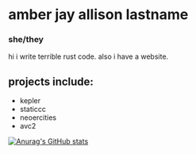 # amber jay allison lastname

### she/they

hi i write terrible rust code. also i have a website.

## projects include:

- kepler
- staticcc
- neoercities
- avc2

[![Anurag's GitHub stats](https://github-readme-stats.vercel.app/api?username=ambyshframber)](https://github.com/anuraghazra/github-readme-stats)

<!--
**ambyshframber/ambyshframber** is a ✨ _special_ ✨ repository because its `README.md` (this file) appears on your GitHub profile.

Here are some ideas to get you started:

- 🔭 I’m currently working on ...
- 🌱 I’m currently learning ...
- 👯 I’m looking to collaborate on ...
- 🤔 I’m looking for help with ...
- 💬 Ask me about ...
- 📫 How to reach me: ...
- 😄 Pronouns: ...
- ⚡ Fun fact: ...
-->
